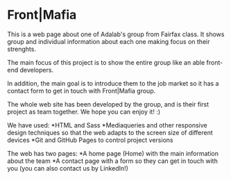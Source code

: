 Front|Mafia
=======
This is a web page about one of Adalab's group from Fairfax class. It shows group and individual information about each one making focus on their strenghts.

The main focus of this project is to show the entire group like an able front-end developers.

In addition, the main goal is to introduce them to the job market so it has a contact form to get in touch with Front|Mafia group.

The whole web site has been developed by the group, and is their first project as team together. We hope you can enjoy it! :)

We have used:
*HTML and Sass
*Mediaqueries and other responsive design techniques so that the web adapts to the screen size of different devices
*Git and GitHub Pages to control project versions

The web has two pages:
*A home page (Home) with the main information about the team
*A contact page with a form so they can get in touch with you (you can also contact us by LinkedIn!)

